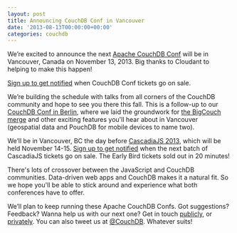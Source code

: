 ```yaml
---
layout: post
title: Announcing CouchDB Conf in Vancouver
date: '2013-08-13T00:00:00+00:00'
categories: couchdb
---
```

<p>We’re excited to announce the next <a href="http://conf.couchdb.org/">Apache CouchDB Conf</a> will be in Vancouver, Canada on November 13, 2013. Big thanks to Cloudant to helping to make this happen!</p>

<p><a href="https://tito.io/couchdb/vancouver-2013">Sign up to get notified</a> when CouchDB Conf tickets go on sale.</p>

<p>We’re building the schedule with talks from all corners of the CouchDB community and hope to see you there this fall. This is a follow-up to our <a href="http://conf.couchdb.org/couchdb-conf-berlin-january-2013/">CouchDB Conf in Berlin</a>, where we laid the groundwork for <a href="https://blogs.apache.org/couchdb/entry/welcome_bigcouch">the BigCouch merge</a> and other exciting features you'll hear about in Vancouver (geospatial data and PouchDB for mobile devices to name two).</p>

<p>We’ll be in Vancouver, BC the day before <a href="http://2013.cascadiajs.com/">CascadiaJS 2013</a>, which will be held November 14-15. <a href="https://tito.io/event-loop/cascadiajs-2013">Sign up to get notified</a> when the next batch of CascadiaJS tickets go on sale. The Early Bird tickets sold out in 20 minutes!</p>

<p>There's lots of crossover between the JavaScript and CouchDB communities. Data-driven web apps and CouchDB makes it a natural fit. So we hope you'll be able to stick around and experience what both conferences have to offer.</p>

<p>We’ll plan to keep running these Apache CouchDB Confs. Got suggestions? Feedback? Wanna help us with our next one? Get in touch <a href="mailto:dev@couchdb.apache.org">publicly</a>, or <a href="mailto:private@couchdb.apache.org">privately</a>. You can also tweet us at <a href="https://twitter.com/CouchDB">@CouchDB</a>. Whatever suits!</p>
